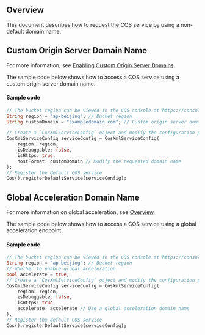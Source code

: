 ## Overview

This document describes how to request the COS service by using a non-default domain name.

## Custom Origin Server Domain Name

For more information, see [Enabling Custom Origin Server Domains](https://www.tencentcloud.com/document/product/436/31507).

The sample code below shows how to access a COS service using a custom origin server domain name.

#### Sample code

```dart
// The bucket region can be viewed in the COS console at https://console.cloud.tencent.com/cos5/bucket/. For more information on regions, visit https://cloud.tencent.com/document/product/436/6224.
String region = "ap-beijing"; // Bucket region
String customDomain = "exampledomain.com"; // Custom origin server domain name

// Create a `CosXmlServiceConfig` object and modify the configuration parameters as needed
CosXmlServiceConfig serviceConfig = CosXmlServiceConfig(
    region: region,
    isDebuggable: false,
    isHttps: true,
    hostFormat: customDomain // Modify the requested domain name
);
// Register the default COS service
Cos().registerDefaultService(serviceConfig);
```

## Global Acceleration Domain Name

For more information on global acceleration, see [Overview](https://www.tencentcloud.com/document/product/436/33409).

The sample code below shows how to access a COS service using a global acceleration endpoint.

#### Sample code

```dart
// The bucket region can be viewed in the COS console at https://console.cloud.tencent.com/cos5/bucket/. For more information on regions, visit https://cloud.tencent.com/document/product/436/6224.
String region = "ap-beijing"; // Bucket region
// Whether to enable global acceleration
bool accelerate = true;
// Create a `CosXmlServiceConfig` object and modify the configuration parameters as needed
CosXmlServiceConfig serviceConfig = CosXmlServiceConfig(
    region: region,
    isDebuggable: false,
    isHttps: true,
    accelerate: accelerate // Use a global acceleration domain name
);
// Register the default COS service
Cos().registerDefaultService(serviceConfig);
```
